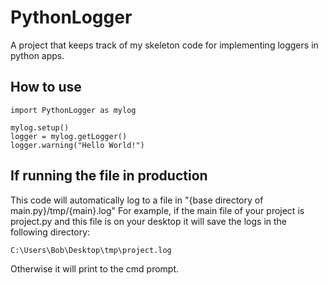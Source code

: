 # PythonLogger
A project that keeps track of my skeleton code for implementing loggers in python apps.


## How to use
```
import PythonLogger as mylog

mylog.setup()
logger = mylog.getLogger()
logger.warning("Hello World!")
```


## If running the file in production
This code will automatically log to a file in "{base directory of main.py}/tmp/{main}.log"
For example, if the main file of your project is project.py and this file is on your desktop it will save the logs in the following directory:
```
C:\Users\Bob\Desktop\tmp\project.log
```

Otherwise it will print to the cmd prompt.


